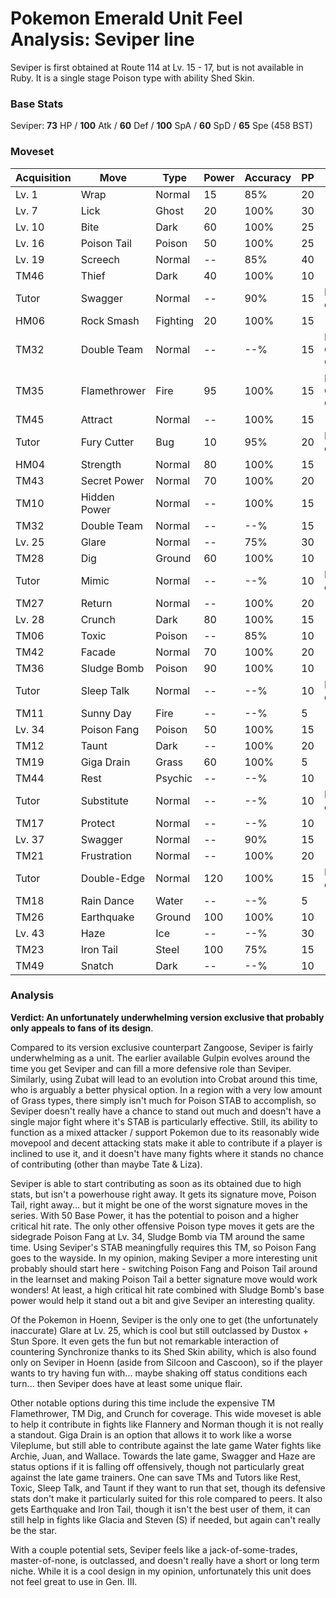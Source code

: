 # Pokemon Emerald Unit Feel Analysis: Seviper line

Seviper is first obtained at Route 114 at Lv. 15 - 17, but is not available in Ruby. It is a single stage Poison type with ability Shed Skin.

### Base Stats

Seviper: **73** HP / **100** Atk / **60** Def / **100** SpA / **60** SpD / **65** Spe (458 BST)

### Moveset

| Acquisition | Move         | Type     | Power | Accuracy | PP | Notes              |
|-------------|--------------|----------|-------|----------|----|--------------------|
| Lv. 1       | Wrap         | Normal   | 15    | 85%      | 20 |                    |
| Lv. 7       | Lick         | Ghost    | 20    | 100%     | 30 |                    |
| Lv. 10      | Bite         | Dark     | 60    | 100%     | 25 |                    |
| Lv. 16      | Poison Tail  | Poison   | 50    | 100%     | 25 |                    |
| Lv. 19      | Screech      | Normal   | --    | 85%      | 40 |                    |
| TM46        | Thief        | Dark     | 40    | 100%     | 10 |                    |
| Tutor       | Swagger      | Normal   | --    | 90%      | 15 | Emerald only       |
| HM06        | Rock Smash   | Fighting | 20    | 100%     | 15 |                    |
| TM32        | Double Team  | Normal   | --    | --%      | 15 | Buy at Game Corner |
| TM35        | Flamethrower | Fire     | 95    | 100%     | 15 | Buy at Game Corner |
| TM45        | Attract      | Normal   | --    | 100%     | 15 |                    |
| Tutor       | Fury Cutter  | Bug      | 10    | 95%      | 20 | Emerald only       |
| HM04        | Strength     | Normal   | 80    | 100%     | 15 |                    |
| TM43        | Secret Power | Normal   | 70    | 100%     | 20 |                    |
| TM10        | Hidden Power | Normal   | --    | 100%     | 15 |                    |
| TM32        | Double Team  | Normal   | --    | --%      | 15 |                    |
| Lv. 25      | Glare        | Normal   | --    | 75%      | 30 |                    |
| TM28        | Dig          | Ground   | 60    | 100%     | 10 |                    |
| Tutor       | Mimic        | Normal   | --    | --%      | 10 | Emerald only       |
| TM27        | Return       | Normal   | --    | 100%     | 20 |                    |
| Lv. 28      | Crunch       | Dark     | 80    | 100%     | 15 |                    |
| TM06        | Toxic        | Poison   | --    | 85%      | 10 |                    |
| TM42        | Facade       | Normal   | 70    | 100%     | 20 |                    |
| TM36        | Sludge Bomb  | Poison   | 90    | 100%     | 10 |                    |
| Tutor       | Sleep Talk   | Normal   | --    | --%      | 10 | Emerald only       |
| TM11        | Sunny Day    | Fire     | --    | --%      | 5  |                    |
| Lv. 34      | Poison Fang  | Poison   | 50    | 100%     | 15 |                    |
| TM12        | Taunt        | Dark     | --    | 100%     | 20 |                    |
| TM19        | Giga Drain   | Grass    | 60    | 100%     | 5  |                    |
| TM44        | Rest         | Psychic  | --    | --%      | 10 |                    |
| Tutor       | Substitute   | Normal   | --    | --%      | 10 | Emerald only       |
| TM17        | Protect      | Normal   | --    | --%      | 10 |                    |
| Lv. 37      | Swagger      | Normal   | --    | 90%      | 15 |                    |
| TM21        | Frustration  | Normal   | --    | 100%     | 20 |                    |
| Tutor       | Double-Edge  | Normal   | 120   | 100%     | 15 | Emerald only       |
| TM18        | Rain Dance   | Water    | --    | --%      | 5  |                    |
| TM26        | Earthquake   | Ground   | 100   | 100%     | 10 |                    |
| Lv. 43      | Haze         | Ice      | --    | --%      | 30 |                    |
| TM23        | Iron Tail    | Steel    | 100   | 75%      | 15 |                    |
| TM49        | Snatch       | Dark     | --    | --%      | 10 |                    |

### Analysis

**Verdict: An unfortunately underwhelming version exclusive that probably only appeals to fans of its design**.

Compared to its version exclusive counterpart Zangoose, Seviper is fairly underwhelming as a unit. The earlier available Gulpin evolves around the time you get Seviper and can fill a more defensive role than Seviper. Similarly, using Zubat will lead to an evolution into Crobat around this time, who is arguably a better physical option. In a region with a very low amount of Grass types, there simply isn't much for Poison STAB to accomplish, so Seviper doesn't really have a chance to stand out much and doesn't have a single major fight where it's STAB is particularly effective. Still, its ability to function as a mixed attacker / support Pokemon due to its reasonably wide movepool and decent attacking stats make it able to contribute if a player is inclined to use it, and it doesn't have many fights where it stands no chance of contributing (other than maybe Tate & Liza).

Seviper is able to start contributing as soon as its obtained due to high stats, but isn't a powerhouse right away. It gets its signature move, Poison Tail, right away... but it might be one of the worst signature moves in the series. With 50 Base Power, it has the potential to poison and a higher critical hit rate. The only other offensive Poison type moves it gets are the sidegrade Poison Fang at Lv. 34, Sludge Bomb via TM around the same time. Using Seviper's STAB meaningfully requires this TM, so Poison Fang goes to the wayside. In my opinion, making Seviper a more interesting unit probably should start here - switching Poison Fang and Poison Tail around in the learnset and making Poison Tail a better signature move would work wonders! At least, a high critical hit rate combined with Sludge Bomb's base power would help it stand out a bit and give Seviper an interesting quality. 

Of the Pokemon in Hoenn, Seviper is the only one to get (the unfortunately inaccurate) Glare at Lv. 25, which is cool but still outclassed by Dustox + Stun Spore. It even gets the fun but not remarkable interaction of countering Synchronize thanks to its Shed Skin ability, which is also found only on Seviper in Hoenn (aside from Silcoon and Cascoon), so if the player wants to try having fun with... maybe shaking off status conditions each turn... then Seviper does have at least some unique flair.

Other notable options during this time include the expensive TM Flamethrower, TM Dig, and Crunch for coverage. This wide moveset is able to help it contribute in fights like Flannery and Norman though it is not really a standout. Giga Drain is an option that allows it to work like a worse Vileplume, but still able to contribute against the late game Water fights like Archie, Juan, and Wallace. Towards the late game, Swagger and Haze are status options if it is falling off offensively, though not particularly great against the late game trainers. One can save TMs and Tutors like Rest, Toxic, Sleep Talk, and Taunt if they want to run that set, though its defensive stats don't make it particularly suited for this role compared to peers. It also gets Earthquake and Iron Tail, though it isn't the best user of them, it can still help in fights like Glacia and Steven (S) if needed, but again can't really be the star.

With a couple potential sets, Seviper feels like a jack-of-some-trades, master-of-none, is outclassed, and doesn't really have a short or long term niche. While it is a cool design in my opinion, unfortunately this unit does not feel great to use in Gen. III.